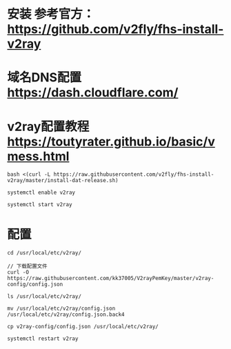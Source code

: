 # 安装 参考官方： https://github.com/v2fly/fhs-install-v2ray
# 域名DNS配置 https://dash.cloudflare.com/
# v2ray配置教程 https://toutyrater.github.io/basic/vmess.html
```
bash <(curl -L https://raw.githubusercontent.com/v2fly/fhs-install-v2ray/master/install-dat-release.sh)

systemctl enable v2ray

systemctl start v2ray
```

# 配置
```
cd /usr/local/etc/v2ray/

// 下载配置文件
curl -O https://raw.githubusercontent.com/kk37005/V2rayPemKey/master/v2ray-config/config.json

ls /usr/local/etc/v2ray/

mv /usr/local/etc/v2ray/config.json /usr/local/etc/v2ray/config.json.back4

cp v2ray-config/config.json /usr/local/etc/v2ray/

systemctl restart v2ray
```
